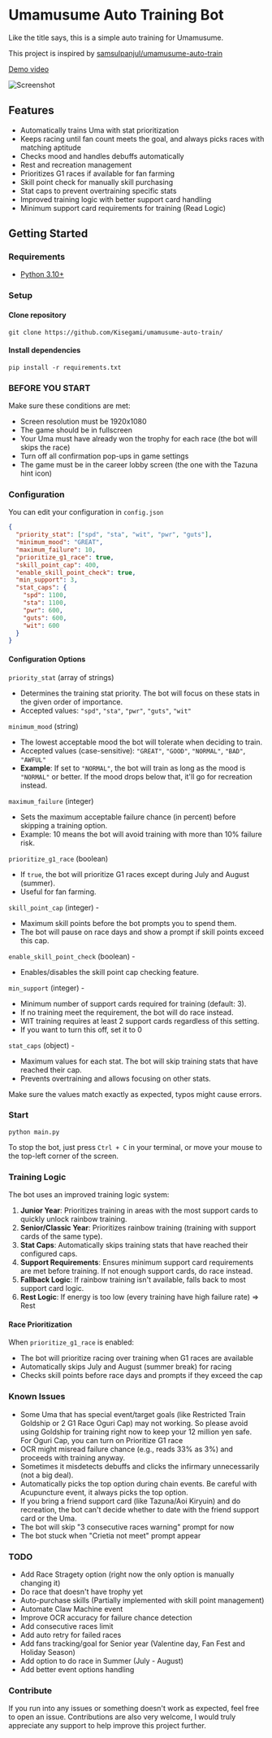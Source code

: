 # Umamusume Auto Training Bot
 
Like the title says, this is a simple auto training for Umamusume.

This project is inspired by [samsulpanjul/umamusume-auto-train](https://github.com/samsulpanjul/umamusume-auto-train)

[Demo video](https://youtu.be/CXSYVD-iMJk)

![Screenshot](screenshot.png)

## Features

- Automatically trains Uma with stat prioritization
- Keeps racing until fan count meets the goal, and always picks races with matching aptitude
- Checks mood and handles debuffs automatically
- Rest and recreation management
- Prioritizes G1 races if available for fan farming
- Skill point check for manually skill purchasing
- Stat caps to prevent overtraining specific stats
- Improved training logic with better support card handling
- Minimum support card requirements for training (Read Logic)

## Getting Started

### Requirements

- [Python 3.10+](https://www.python.org/downloads/)

### Setup

#### Clone repository

```
git clone https://github.com/Kisegami/umamusume-auto-train/
```

#### Install dependencies

```
pip install -r requirements.txt
```

### BEFORE YOU START

Make sure these conditions are met:

- Screen resolution must be 1920x1080
- The game should be in fullscreen
- Your Uma must have already won the trophy for each race (the bot will skips the race)
- Turn off all confirmation pop-ups in game settings
- The game must be in the career lobby screen (the one with the Tazuna hint icon)

### Configuration

You can edit your configuration in `config.json`

```json
{
  "priority_stat": ["spd", "sta", "wit", "pwr", "guts"],
  "minimum_mood": "GREAT",
  "maximum_failure": 10,
  "prioritize_g1_race": true,
  "skill_point_cap": 400,
  "enable_skill_point_check": true,
  "min_support": 3,
  "stat_caps": {
    "spd": 1100,
    "sta": 1100,
    "pwr": 600,
    "guts": 600,
    "wit": 600
  }
}
```

#### Configuration Options

`priority_stat` (array of strings)
- Determines the training stat priority. The bot will focus on these stats in the given order of importance.
- Accepted values: `"spd"`, `"sta"`, `"pwr"`, `"guts"`, `"wit"`

`minimum_mood` (string)
- The lowest acceptable mood the bot will tolerate when deciding to train.
- Accepted values (case-sensitive): `"GREAT"`, `"GOOD"`, `"NORMAL"`, `"BAD"`, `"AWFUL"`
- **Example**: If set to `"NORMAL"`, the bot will train as long as the mood is `"NORMAL"` or better. If the mood drops below that, it'll go for recreation instead.

`maximum_failure` (integer)
- Sets the maximum acceptable failure chance (in percent) before skipping a training option.
- Example: 10 means the bot will avoid training with more than 10% failure risk.

`prioritize_g1_race` (boolean)
- If `true`, the bot will prioritize G1 races except during July and August (summer).
- Useful for fan farming.

`skill_point_cap` (integer) - 
- Maximum skill points before the bot prompts you to spend them.
- The bot will pause on race days and show a prompt if skill points exceed this cap.

`enable_skill_point_check` (boolean) - 
- Enables/disables the skill point cap checking feature.

`min_support` (integer) - 
- Minimum number of support cards required for training (default: 3).
- If no training meet the requirement, the bot will do race instead.
- WIT training requires at least 2 support cards regardless of this setting.
- If you want to turn this off, set it to 0

`stat_caps` (object) - 
- Maximum values for each stat. The bot will skip training stats that have reached their cap.
- Prevents overtraining and allows focusing on other stats.

Make sure the values match exactly as expected, typos might cause errors.

### Start

```
python main.py
```

To stop the bot, just press `Ctrl + C` in your terminal, or move your mouse to the top-left corner of the screen.

### Training Logic

The bot uses an improved training logic system:

1. **Junior Year**: Prioritizes training in areas with the most support cards to quickly unlock rainbow training.
2. **Senior/Classic Year**: Prioritizes rainbow training (training with support cards of the same type).
3. **Stat Caps**: Automatically skips training stats that have reached their configured caps.
4. **Support Requirements**: Ensures minimum support card requirements are met before training. If not enough support cards, do race instead.
5. **Fallback Logic**: If rainbow training isn't available, falls back to most support card logic.
6. **Rest Logic**: If energy is too low (every training have high failure rate) => Rest

#### Race Prioritization

When `prioritize_g1_race` is enabled:
- The bot will prioritize racing over training when G1 races are available
- Automatically skips July and August (summer break) for racing
- Checks skill points before race days and prompts if they exceed the cap

### Known Issues

- Some Uma that has special event/target goals (like Restricted Train Goldship or 2 G1 Race Oguri Cap) may not working. So please avoid using Goldship for training right now to keep your 12 million yen safe. For Oguri Cap, you can turn on Prioritize G1 race
- OCR might misread failure chance (e.g., reads 33% as 3%) and proceeds with training anyway.
- Sometimes it misdetects debuffs and clicks the infirmary unnecessarily (not a big deal).
- Automatically picks the top option during chain events. Be careful with Acupuncture event, it always picks the top option.
- If you bring a friend support card (like Tazuna/Aoi Kiryuin) and do recreation, the bot can't decide whether to date with the friend support card or the Uma.
- The bot will skip "3 consecutive races warning" prompt for now
- The bot stuck when "Crietia not meet" prompt appear

### TODO

- Add Race Stragety option (right now the only option is manually changing it)
- Do race that doesn't have trophy yet
- Auto-purchase skills (Partially implemented with skill point management)
- Automate Claw Machine event
- Improve OCR accuracy for failure chance detection
- Add consecutive races limit
- Add auto retry for failed races
- Add fans tracking/goal for Senior year (Valentine day, Fan Fest and Holiday Season)
- Add option to do race in Summer (July - August)
- Add better event options handling



### Contribute

If you run into any issues or something doesn't work as expected, feel free to open an issue.
Contributions are also very welcome, I would truly appreciate any support to help improve this project further.
